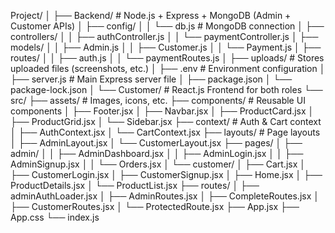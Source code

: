 Project/
│
├── Backend/                    # Node.js + Express + MongoDB (Admin + Customer APIs)
│   ├── config/
│   │   └── db.js               # MongoDB connection
│   ├── controllers/
│   │   ├── authController.js
│   │   └── paymentController.js
│   ├── models/
│   │   ├── Admin.js
│   │   ├── Customer.js
│   │   └── Payment.js
│   ├── routes/
│   │   ├── auth.js
│   │   └── paymentRoutes.js
│   ├── uploads/                # Stores uploaded files (screenshots, etc.)
│   ├── .env                    # Environment configuration
│   ├── server.js               # Main Express server file
│   ├── package.json
│   └── package-lock.json
│
└── Customer/                  # React.js Frontend for both roles
    └── src/
        ├── assets/             # Images, icons, etc.
        ├── components/         # Reusable UI components
        │   ├── Footer.jsx
        │   ├── Navbar.jsx
        │   ├── ProductCard.jsx
        │   ├── ProductGrid.jsx
        │   └── Sidebar.jsx
        ├── context/            # Auth & Cart context
        │   ├── AuthContext.jsx
        │   └── CartContext.jsx
        ├── layouts/            # Page layouts
        │   ├── AdminLayout.jsx
        │   └── CustomerLayout.jsx
        ├── pages/
        │   ├── admin/
        │   │   ├── AdminDashboard.jsx
        │   │   ├── AdminLogin.jsx
        │   │   ├── AdminSignup.jsx
        │   │   └── Orders.jsx
        │   └── customer/
        │       ├── Cart.jsx
        │       ├── CustomerLogin.jsx
        │       ├── CustomerSignup.jsx
        │       ├── Home.jsx
        │       ├── ProductDetails.jsx
        │       └── ProductList.jsx
        ├── routes/
        │   ├── adminAuthLoader.jsx
        │   ├── AdminRoutes.jsx
        │   ├── CompleteRoutes.jsx
        │   ├── CustomerRoutes.jsx
        │   └── ProtectedRoute.jsx
        ├── App.jsx
        ├── App.css
        └── index.js
